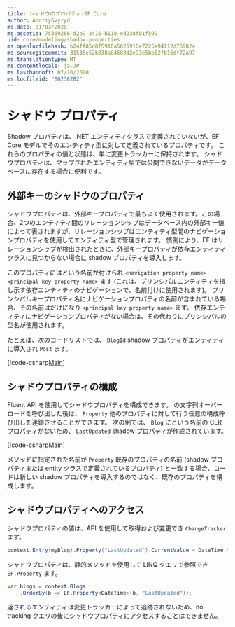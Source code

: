 ```yaml
---
title: シャドウのプロパティ-EF Core
author: AndriySvyryd
ms.date: 01/03/2020
ms.assetid: 75369266-d2b9-4416-b118-ed238f81f599
uid: core/modeling/shadow-properties
ms.openlocfilehash: b24ff85d8f5910a5625910e7225a94112d769824
ms.sourcegitcommit: 31536e52b838a84680d2e93e5bb52fb16df72a97
ms.translationtype: MT
ms.contentlocale: ja-JP
ms.lasthandoff: 07/10/2020
ms.locfileid: "86238282"
---
```

# <a name="shadow-properties"></a>シャドウ プロパティ

Shadow プロパティは、.NET エンティティクラスで定義されていないが、EF Core モデルでそのエンティティ型に対して定義されているプロパティです。 これらのプロパティの値と状態は、単に変更トラッカーに保持されます。 シャドウプロパティは、マップされたエンティティ型では公開できないデータがデータベースに存在する場合に便利です。

## <a name="foreign-key-shadow-properties"></a>外部キーのシャドウのプロパティ

シャドウプロパティは、外部キープロパティで最もよく使用されます。この場合、2つのエンティティ間のリレーションシップはデータベース内の外部キー値によって表されますが、リレーションシップはエンティティ型間のナビゲーションプロパティを使用してエンティティ型で管理されます。 慣例により、EF はリレーションシップが検出されたときに、外部キープロパティが依存エンティティクラスに見つからない場合に shadow プロパティを導入します。

このプロパティにはという名前が付けられ `<navigation property name><principal key property name>` ます (これは、プリンシパルエンティティを指し示す依存エンティティのナビゲーションで、名前付けに使用されます)。 プリンシパルキープロパティ名にナビゲーションプロパティの名前が含まれている場合、その名前はだけになり `<principal key property name>` ます。 依存エンティティにナビゲーションプロパティがない場合は、その代わりにプリンシパルの型名が使用されます。

たとえば、次のコードリストでは、 `BlogId` shadow プロパティがエンティティに導入され `Post` ます。

[!code-csharp[Main](../../../samples/core/Modeling/Conventions/ShadowForeignKey.cs?name=Conventions&highlight=21-23)]

## <a name="configuring-shadow-properties"></a>シャドウプロパティの構成

Fluent API を使用してシャドウプロパティを構成できます。 の文字列オーバーロードを呼び出した後は、 `Property` 他のプロパティに対して行う任意の構成呼び出しを連鎖させることができます。 次の例では、 `Blog` にという名前の CLR プロパティがないため、 `LastUpdated` shadow プロパティが作成されています。

[!code-csharp[Main](../../../samples/core/Modeling/FluentAPI/ShadowProperty.cs?name=ShadowProperty&highlight=8)]

メソッドに指定された名前が `Property` 既存のプロパティの名前 (shadow プロパティまたは entity クラスで定義されているプロパティ) と一致する場合、コードは新しい shadow プロパティを導入するのではなく、既存のプロパティを構成します。

## <a name="accessing-shadow-properties"></a>シャドウプロパティへのアクセス

シャドウプロパティの値は、API を使用して取得および変更でき `ChangeTracker` ます。

``` csharp
context.Entry(myBlog).Property("LastUpdated").CurrentValue = DateTime.Now;
```

シャドウプロパティは、静的メソッドを使用して LINQ クエリで参照でき `EF.Property` ます。

``` csharp
var blogs = context.Blogs
    .OrderBy(b => EF.Property<DateTime>(b, "LastUpdated"));
```

返されるエンティティは変更トラッカーによって追跡されないため、no tracking クエリの後にシャドウプロパティにアクセスすることはできません。
